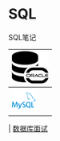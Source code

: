 # SQL
SQL笔记

| [![](https://github.com/bfsz/SQL/blob/master/images/cc-oracle.png)](https://github.com/bfsz/SQL/blob/master/Oracle.md) |
| ----------------------------------------------------------- |
| ![](https://github.com/bfsz/SQL/blob/master/images/mysql.png)

| [数据库面试](https://github.com/bfsz/SQL_StuNote/blob/master/%E6%95%B0%E6%8D%AE%E5%BA%93%E9%9D%A2%E8%AF%95.md)



## 
